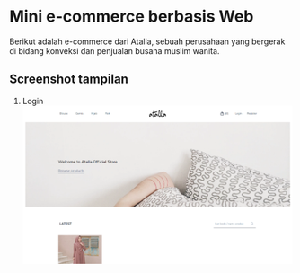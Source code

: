 # Mini e-commerce berbasis Web

Berikut adalah e-commerce dari Atalla, sebuah perusahaan yang bergerak di bidang konveksi dan penjualan busana muslim wanita.

## Screenshot tampilan

1. Login
![Login](https://github.com/ariqd/shop/blob/master/screenshot/1-home.png)
